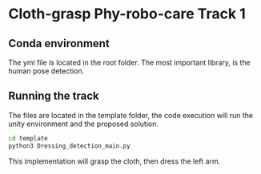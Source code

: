 # Cloth-grasp Phy-robo-care Track 1

## Conda environment

The yml file is located in the root folder. The most important library, is the human pose detection.

## Running the track

The files are located in the template folder, the code execution will run the unity environment and the proposed solution.

```bash
cd template
python3 Dressing_detection_main.py
```

This implementation will grasp the cloth, then dress the left arm.

